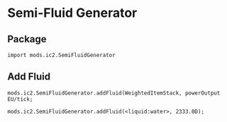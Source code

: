 # Semi-Fluid Generator

## Package
`import mods.ic2.SemiFluidGenerator`

## Add Fluid
```
mods.ic2.SemiFluidGenerator.addFluid(WeightedItemStack, powerOutput EU/tick;

mods.ic2.SemiFluidGenerator.addFluid(<liquid:water>, 2333.0D);
```
